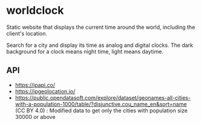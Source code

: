 # worldclock

Static website that displays the current time around the world, including the client's location.

Search for a city and display its time as analog and digital clocks. The dark background for a clock means night time, light means daytime.

## API
* https://ipapi.co/ 
* https://ipgeolocation.io/
* https://public.opendatasoft.com/explore/dataset/geonames-all-cities-with-a-population-1000/table/?disjunctive.cou_name_en&sort=name (CC BY 4.0) : Modified data to get only the cities with population size 30000 or above



